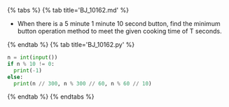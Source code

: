 {% tabs %}
{% tab title='BJ_10162.md' %}

* When there is a 5 minute 1 minute 10 second button, find the minimum button operation method to meet the given cooking time of T seconds.

{% endtab %}
{% tab title='BJ_10162.py' %}

```py
n = int(input())
if n % 10 != 0:
  print(-1)
else:
  print(n // 300, n % 300 // 60, n % 60 // 10)
```

{% endtab %}
{% endtabs %}